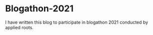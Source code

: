 # Blogathon-2021
I have written this blog to participate in blogathon 2021 conducted by applied roots.
